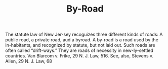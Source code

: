 ---
title: By-Road
letter: B
permalink: "/definitions/bld-by-road.html"
body: 'The statute law of New Jer-sey recoguizes three different kinds of roads: A
  public road, a private road, aud a byroad. A by-road is a road used by the in-habitants,
  and recognized by statute, but not laid out. Such roads are often called “drift-ways.”
  They are roads of necessity in new-ly-settled countries. Van Blarcom v. Frike, 29
  N. J. Law, 516. See, also, Stevens v. Allen, 29 N. J. Law, 68'
published_at: '2018-07-07'
source: Black's Law Dictionary 2nd Ed (1910)
layout: post
---